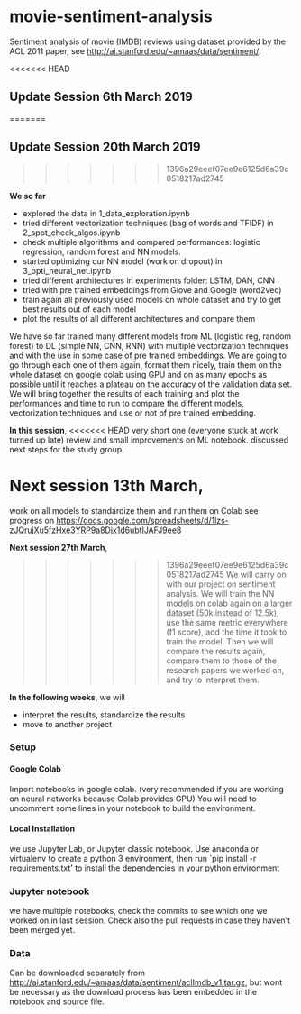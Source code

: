 # movie-sentiment-analysis
Sentiment analysis of movie (IMDB) reviews using dataset provided by the ACL 2011 paper, see http://ai.stanford.edu/~amaas/data/sentiment/.

<<<<<<< HEAD
## Update Session 6th March 2019 
=======
## Update Session 20th March 2019 
>>>>>>> 1396a29eeef07ee9e6125d6a39c0518217ad2745

**We so far**
- explored the data in 1_data_exploration.ipynb
- tried different vectorization techniques (bag of words and TFIDF) in 2_spot_check_algos.ipynb
- check multiple algorithms and compared performances: logistic regression, random forest and NN models. 
- started optimizing our NN model (work on dropout) in 3_opti_neural_net.ipynb
- tried different architectures in experiments folder: LSTM, DAN, CNN
- tried with pre trained embeddings from Glove and Google (word2vec)
- train again all previously used models on whole dataset and try to get best results out of each model
- plot the results of all different architectures and compare them

We have so far trained many different models from ML (logistic reg, random forest) to DL (simple NN, CNN, RNN) with multiple vectorization techniques and with the use in some case of pre trained embeddings. 
We are going to go through each one of them again, format them nicely, train them on the whole dataset on google colab using GPU and on as many epochs as possible until it reaches a plateau on the accuracy of the validation data set. We will bring together the results of each training and plot the performances and time to run to compare the different models, vectorization techniques and use or not of pre trained embedding.

**In this session**, 
<<<<<<< HEAD
very short one (everyone stuck at work turned up late)
review and small improvements on ML notebook. discussed next steps for the study group.

**Next session 13th March**, 
=======
work on all models to standardize them and run them on Colab
see progress on https://docs.google.com/spreadsheets/d/1lzs-zJQrujXu5fzHxe3YRP9a8Djx1d6ubtIJAFJ9ee8

**Next session 27th March**, 
>>>>>>> 1396a29eeef07ee9e6125d6a39c0518217ad2745
We will carry on with our project on sentiment analysis. 
We will train the NN models on colab again on a larger dataset (50k instead of 12.5k), use the same metric everywhere (f1 score), add the time it took to train the model.
Then we will compare the results again, compare them to those of the research papers we worked on, and try to interpret them.


**In the following weeks**, we will
- interpret the results, standardize the results
- move to another project


### Setup
#### Google Colab
Import notebooks in google colab. (very recommended if you are working on neural networks because Colab provides GPU)
You will need to uncomment some lines in your notebook to build the environment.

#### Local Installation
we use Jupyter Lab, or Jupyter classic notebook.
Use anaconda or virtualenv to create a python 3 environment, then
run `pip install -r requirements.txt' to install the dependencies in your python environment

### Jupyter notebook
we have multiple notebooks, check the commits to see which one we worked on in last session. Check also the pull requests in case they haven't been merged yet.


### Data 

Can be downloaded separately from http://ai.stanford.edu/~amaas/data/sentiment/aclImdb_v1.tar.gz, but wont be necessary as the download process has been embedded in the notebook and source file.
